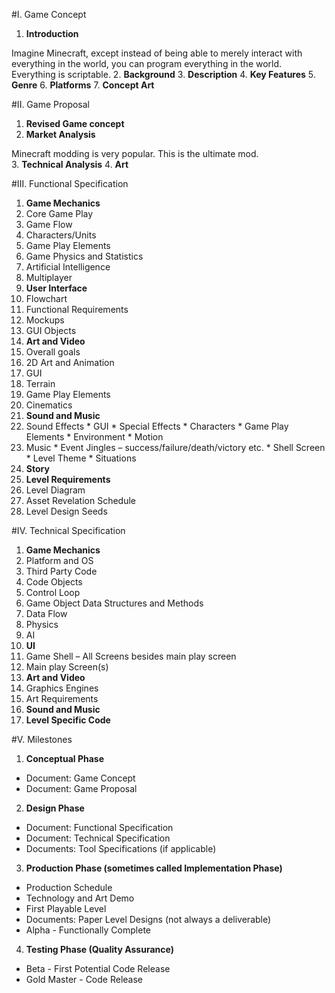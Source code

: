 #I. Game Concept

1.  **Introduction**
  
  Imagine Minecraft, except instead of being able to merely interact with everything in the world, you can program  everything in the world.  Everything is scriptable.
2.  **Background**
3.  **Description**
4.  **Key Features**
5.  **Genre**
6.  **Platforms**
7.  **Concept Art**

#II.  Game Proposal

1.  **Revised Game concept**
2.  **Market Analysis**
  
  Minecraft modding is very popular.  This is the ultimate mod.  
3.  **Technical Analysis**
4.  **Art**

#III.  Functional Specification

1.  **Game Mechanics**
  1.	Core Game Play
  2.	Game Flow
  3.	Characters/Units
  4.	Game Play Elements
  5.	Game Physics and Statistics
  6.	Artificial Intelligence
  7.	Multiplayer
2.  **User Interface**
  1.	Flowchart
  2.	Functional Requirements
  3.	Mockups
  4.	GUI Objects
3.  **Art and Video**
  1.	Overall goals
  2.	2D Art and Animation
  3.  GUI
  4.  Terrain
  5.	Game Play Elements
  6.  Cinematics
4.  **Sound and Music**
  1.	Sound Effects
    *  GUI
    *	Special Effects
    *	Characters
    *	Game Play Elements
    *	Environment
    *	Motion
  2.	Music
    *	Event Jingles – success/failure/death/victory etc.
    *	Shell Screen
    *	Level Theme
    *	Situations
5.  **Story**
6.  **Level Requirements**
  1.	Level Diagram
  2.	Asset Revelation Schedule
  3.	Level Design Seeds

#IV.  Technical Specification

1.  **Game Mechanics**
  1.	Platform and OS
  2.	Third Party Code
  3.	Code Objects
  4.	Control Loop
  5.	Game Object Data Structures and Methods
  6.	Data Flow
  7.	Physics
  8.	AI
2.  **UI**
  1.	Game Shell – All Screens besides main play screen
  2.	Main play Screen(s)
3.  **Art and Video**
  1.	Graphics Engines
  2.	Art Requirements
4.  **Sound and Music**
5.  **Level Specific Code**

#V.  Milestones

1.  **Conceptual Phase** 
  *	Document: Game Concept
  *	Document: Game Proposal 
2.  **Design Phase** 
  *	Document: Functional Specification 
  *	Document: Technical Specification 
  *	Documents: Tool Specifications (if applicable) 
3.  **Production Phase (sometimes called Implementation Phase)** 
  *	Production Schedule 
  *	Technology and Art Demo 
  *	First Playable Level 
  *	Documents: Paper Level Designs (not always a deliverable) 
  *	Alpha - Functionally Complete 
4.  **Testing Phase (Quality Assurance)** 
  *	Beta - First Potential Code Release 
  *	Gold Master - Code Release 
